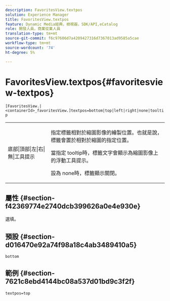 ```yaml
---
description: FavoritesView.textpos
solution: Experience Manager
title: FavoritesView.textpos
feature: Dynamic Media經典，檢視器，SDK/API,eCatalog
role: 開發人員，商業從業人員
translation-type: tm+mt
source-git-commit: f6c97606d7a4209427316d7367013ad9585a5cae
workflow-type: tm+mt
source-wordcount: '74'
ht-degree: 5%

---
```



# FavoritesView.textpos{#favoritesview-textpos}

`[FavoritesView.|<containerId>_favoritesView.]textpos=bottom|top|left|right|none|tooltip`

<table id="table_2B109D2F91E64B5382B31921C3780FA5"> 
 <tbody> 
  <tr> 
   <td colname="col1"> <p><span class="codeph"> 底部|頂部|左|右|無|工具提示</span> </p> </td> 
   <td colname="col2"> <p> 指定標籤相對於縮圖影像的繪製位置。也就是說，標籤會置於相對於縮圖的指定位置。 </p> <p>當指定<span class="codeph"> tooltip</span>時，標籤文字會顯示為縮圖影像上的浮動工具提示。 </p> <p>設為<span class="codeph"> none</span>時，標籤顯示關閉。 </p> </td> 
  </tr> 
 </tbody> 
</table>

## 屬性 {#section-f42369774e2740dcb399626a0e4e930e}

選填。

## 預設 {#section-d016470e92a74f98a18c4ab3489410a5}

`bottom`

## 範例 {#section-7621c8ebd4144bc08a537d01bd9c3f2f}

`textpos=top`
